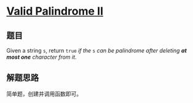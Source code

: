 # [Valid Palindrome II](https://leetcode.com/problems/valid-palindrome-ii/)

## 题目

Given a string `s`, return `true` *if the* `s` *can be palindrome after deleting **at most one** character from it*.

## 解题思路

简单题，创建并调用函数即可。